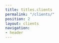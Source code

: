 ```yaml
---
title: titles.clients
permalink: "/clients/"
position: 2
layout: clients
navigation:
- header
---
```


